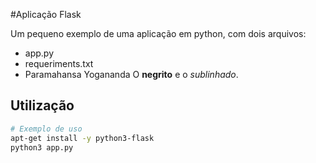 #Aplicação Flask 

Um pequeno exemplo de uma aplicação em python, com dois arquivos:

- app.py
- requeriments.txt
- Paramahansa Yogananda
O **negrito** e o *sublinhado*.

## Utilização 

```bash
# Exemplo de uso
apt-get install -y python3-flask
python3 app.py
```


